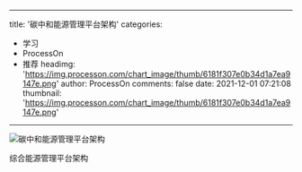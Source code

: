 
---
title: '碳中和能源管理平台架构'
categories: 
 - 学习
 - ProcessOn
 - 推荐
headimg: 'https://img.processon.com/chart_image/thumb/6181f307e0b34d1a7ea9147e.png'
author: ProcessOn
comments: false
date: 2021-12-01 07:21:08
thumbnail: 'https://img.processon.com/chart_image/thumb/6181f307e0b34d1a7ea9147e.png'
---

<div>   
<img class="thumb" alt="碳中和能源管理平台架构" src="https://img.processon.com/chart_image/thumb/6181f307e0b34d1a7ea9147e.png" referrerpolicy="no-referrer">
<p>综合能源管理平台架构</p>  
</div>
            